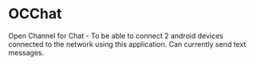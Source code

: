 OCChat
======

Open Channel for Chat - To be able to connect 2 android devices connected to the network using this application. Can currently send text messages.
